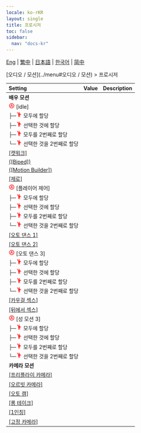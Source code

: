 ```yaml
---
locale: ko-rKR
layout: single
title: 프로시저
toc: false
sidebar:
  nav: "docs-kr"
---
```

[Eng](/dancexr/menu/2025.4/motion/procedural) | [繁中](/tw/dancexr/menu/2025.4/motion/procedural) | [日本語](/jp/dancexr/menu/2025.4/motion/procedural) | [한국어](/kr/dancexr/menu/2025.4/motion/procedural) | [简中](/zh/dancexr/menu/2025.4/motion/procedural)

[오디오 / 모션](../menu#오디오 / 모션) > 프로시저



| Setting | Value | Description |
| :--- | --- | :--- |
|<nobr> <b>배우 모션</b></nobr>|| 
|<nobr><img src="/images/icon/ic_auto_round.png" alt="auto round icon"/> [idle]</nobr>|| 
|<nobr>├─<img src="/images/icon/ic_motion.png" alt="motion icon"/> 모두에 할당</nobr>|| 
|<nobr>├─<img src="/images/icon/ic_motion.png" alt="motion icon"/> 선택한 것에 할당</nobr>|| 
|<nobr>├─<img src="/images/icon/ic_motion.png" alt="motion icon"/> 모두를 2번째로 할당</nobr>|| 
|<nobr>└─<img src="/images/icon/ic_motion.png" alt="motion icon"/> 선택한 것을 2번째로 할당</nobr>|| 
| [[캣워크]](catwalk) |
| [([Biped])](biped) |
| [([Motion Builder])](motion_builder) |
| [[제로]](zero) |
|<nobr><img src="/images/icon/ic_auto_round.png" alt="auto round icon"/> [플레이어 제어]</nobr>|| 
|<nobr>├─<img src="/images/icon/ic_motion.png" alt="motion icon"/> 모두에 할당</nobr>|| 
|<nobr>├─<img src="/images/icon/ic_motion.png" alt="motion icon"/> 선택한 것에 할당</nobr>|| 
|<nobr>├─<img src="/images/icon/ic_motion.png" alt="motion icon"/> 모두를 2번째로 할당</nobr>|| 
|<nobr>└─<img src="/images/icon/ic_motion.png" alt="motion icon"/> 선택한 것을 2번째로 할당</nobr>|| 
| [[오토 댄스 1]](auto_dance_1) |
| [[오토 댄스 2]](auto_dance_2) |
|<nobr><img src="/images/icon/ic_auto_round.png" alt="auto round icon"/> [오토 댄스 3]</nobr>|| 
|<nobr>├─<img src="/images/icon/ic_motion.png" alt="motion icon"/> 모두에 할당</nobr>|| 
|<nobr>├─<img src="/images/icon/ic_motion.png" alt="motion icon"/> 선택한 것에 할당</nobr>|| 
|<nobr>├─<img src="/images/icon/ic_motion.png" alt="motion icon"/> 모두를 2번째로 할당</nobr>|| 
|<nobr>└─<img src="/images/icon/ic_motion.png" alt="motion icon"/> 선택한 것을 2번째로 할당</nobr>|| 
| [[카우걸 섹스]](cowgirl_sex) |
| [[뒤에서 섹스]](sex_from_behind) |
|<nobr><img src="/images/icon/ic_auto_round.png" alt="auto round icon"/> [성 모션 3]</nobr>|| 
|<nobr>├─<img src="/images/icon/ic_motion.png" alt="motion icon"/> 모두에 할당</nobr>|| 
|<nobr>├─<img src="/images/icon/ic_motion.png" alt="motion icon"/> 선택한 것에 할당</nobr>|| 
|<nobr>├─<img src="/images/icon/ic_motion.png" alt="motion icon"/> 모두를 2번째로 할당</nobr>|| 
|<nobr>└─<img src="/images/icon/ic_motion.png" alt="motion icon"/> 선택한 것을 2번째로 할당</nobr>|| 
|<nobr> <b>카메라 모션</b></nobr>|| 
| [[프리플라이 카메라]](freefly_cam) |
| [[오르빗 카메라]](orbit_cam) |
| [[오토 캠]](auto_cam) |
| [[롱 테이크]](long_take) |
| [[1인칭]](first_person) |
| [[고정 카메라]](fixed_camera) |

